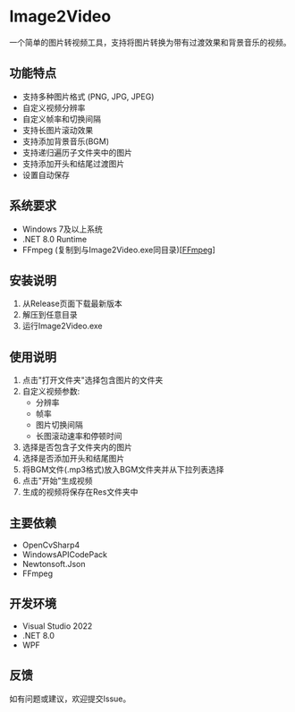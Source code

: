 # Image2Video

一个简单的图片转视频工具，支持将图片转换为带有过渡效果和背景音乐的视频。

## 功能特点

- 支持多种图片格式 (PNG, JPG, JPEG)
- 自定义视频分辨率
- 自定义帧率和切换间隔
- 支持长图片滚动效果
- 支持添加背景音乐(BGM)
- 支持递归遍历子文件夹中的图片
- 支持添加开头和结尾过渡图片
- 设置自动保存

## 系统要求

- Windows 7及以上系统
- .NET 8.0 Runtime
- FFmpeg (复制到与Image2Video.exe同目录)[[FFmpeg](https://ffmpeg.org/)]

## 安装说明

1. 从Release页面下载最新版本
2. 解压到任意目录
3. 运行Image2Video.exe

## 使用说明

1. 点击"打开文件夹"选择包含图片的文件夹
2. 自定义视频参数:
   - 分辨率
   - 帧率
   - 图片切换间隔
   - 长图滚动速率和停顿时间
3. 选择是否包含子文件夹内的图片
4. 选择是否添加开头和结尾图片
5. 将BGM文件(.mp3格式)放入BGM文件夹并从下拉列表选择
6. 点击"开始"生成视频
7. 生成的视频将保存在Res文件夹中

## 主要依赖

- OpenCvSharp4
- WindowsAPICodePack
- Newtonsoft.Json
- FFmpeg

## 开发环境

- Visual Studio 2022
- .NET 8.0
- WPF

## 反馈

如有问题或建议，欢迎提交Issue。
